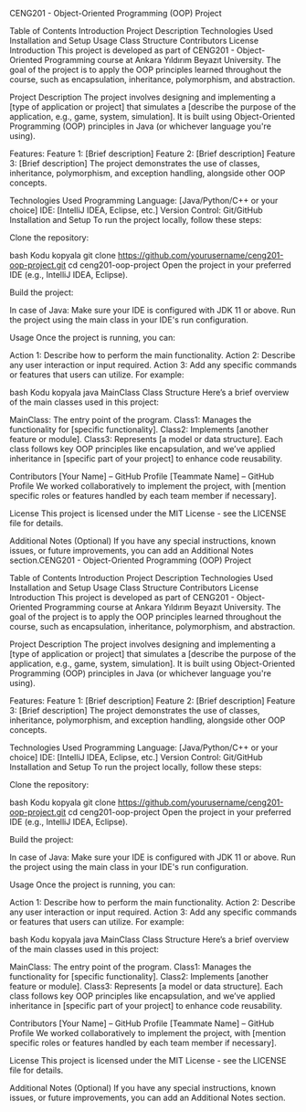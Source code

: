 CENG201 - Object-Oriented Programming (OOP) Project

Table of Contents
Introduction
Project Description
Technologies Used
Installation and Setup
Usage
Class Structure
Contributors
License
Introduction
This project is developed as part of CENG201 - Object-Oriented Programming course at Ankara Yıldırım Beyazıt University. The goal of the project is to apply the OOP principles learned throughout the course, such as encapsulation, inheritance, polymorphism, and abstraction.

Project Description
The project involves designing and implementing a [type of application or project] that simulates a [describe the purpose of the application, e.g., game, system, simulation]. It is built using Object-Oriented Programming (OOP) principles in Java (or whichever language you're using).

Features:
Feature 1: [Brief description]
Feature 2: [Brief description]
Feature 3: [Brief description]
The project demonstrates the use of classes, inheritance, polymorphism, and exception handling, alongside other OOP concepts.

Technologies Used
Programming Language: [Java/Python/C++ or your choice]
IDE: [IntelliJ IDEA, Eclipse, etc.]
Version Control: Git/GitHub
Installation and Setup
To run the project locally, follow these steps:

Clone the repository:

bash
Kodu kopyala
git clone https://github.com/yourusername/ceng201-oop-project.git
cd ceng201-oop-project
Open the project in your preferred IDE (e.g., IntelliJ IDEA, Eclipse).

Build the project:

In case of Java: Make sure your IDE is configured with JDK 11 or above.
Run the project using the main class in your IDE's run configuration.

Usage
Once the project is running, you can:

Action 1: Describe how to perform the main functionality.
Action 2: Describe any user interaction or input required.
Action 3: Add any specific commands or features that users can utilize.
For example:

bash
Kodu kopyala
java MainClass
Class Structure
Here’s a brief overview of the main classes used in this project:

MainClass: The entry point of the program.
Class1: Manages the functionality for [specific functionality].
Class2: Implements [another feature or module].
Class3: Represents [a model or data structure].
Each class follows key OOP principles like encapsulation, and we’ve applied inheritance in [specific part of your project] to enhance code reusability.

Contributors
[Your Name] – GitHub Profile
[Teammate Name] – GitHub Profile
We worked collaboratively to implement the project, with [mention specific roles or features handled by each team member if necessary].

License
This project is licensed under the MIT License - see the LICENSE file for details.

Additional Notes (Optional)
If you have any special instructions, known issues, or future improvements, you can add an Additional Notes section.CENG201 - Object-Oriented Programming (OOP) Project

Table of Contents
Introduction
Project Description
Technologies Used
Installation and Setup
Usage
Class Structure
Contributors
License
Introduction
This project is developed as part of CENG201 - Object-Oriented Programming course at Ankara Yıldırım Beyazıt University. The goal of the project is to apply the OOP principles learned throughout the course, such as encapsulation, inheritance, polymorphism, and abstraction.

Project Description
The project involves designing and implementing a [type of application or project] that simulates a [describe the purpose of the application, e.g., game, system, simulation]. It is built using Object-Oriented Programming (OOP) principles in Java (or whichever language you're using).

Features:
Feature 1: [Brief description]
Feature 2: [Brief description]
Feature 3: [Brief description]
The project demonstrates the use of classes, inheritance, polymorphism, and exception handling, alongside other OOP concepts.

Technologies Used
Programming Language: [Java/Python/C++ or your choice]
IDE: [IntelliJ IDEA, Eclipse, etc.]
Version Control: Git/GitHub
Installation and Setup
To run the project locally, follow these steps:

Clone the repository:

bash
Kodu kopyala
git clone https://github.com/yourusername/ceng201-oop-project.git
cd ceng201-oop-project
Open the project in your preferred IDE (e.g., IntelliJ IDEA, Eclipse).

Build the project:

In case of Java: Make sure your IDE is configured with JDK 11 or above.
Run the project using the main class in your IDE's run configuration.

Usage
Once the project is running, you can:

Action 1: Describe how to perform the main functionality.
Action 2: Describe any user interaction or input required.
Action 3: Add any specific commands or features that users can utilize.
For example:

bash
Kodu kopyala
java MainClass
Class Structure
Here’s a brief overview of the main classes used in this project:

MainClass: The entry point of the program.
Class1: Manages the functionality for [specific functionality].
Class2: Implements [another feature or module].
Class3: Represents [a model or data structure].
Each class follows key OOP principles like encapsulation, and we’ve applied inheritance in [specific part of your project] to enhance code reusability.

Contributors
[Your Name] – GitHub Profile
[Teammate Name] – GitHub Profile
We worked collaboratively to implement the project, with [mention specific roles or features handled by each team member if necessary].

License
This project is licensed under the MIT License - see the LICENSE file for details.

Additional Notes (Optional)
If you have any special instructions, known issues, or future improvements, you can add an Additional Notes section.
